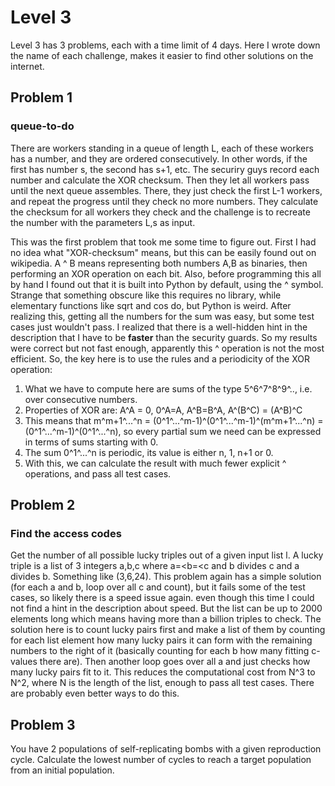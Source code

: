 # Level 3
Level 3 has 3 problems, each with a time limit of 4 days. Here I wrote down the name of each challenge, makes it easier to find other solutions on the internet.

## Problem 1
### queue-to-do
There are workers standing in a queue of length L, each of these workers has a number, and they are ordered consecutively. In other words, if the first has number s, the second has s+1, etc. The securiry guys record each number and calculate the XOR checksum. Then they let all workers pass until the next queue assembles. There, they just check the first L-1 workers, and repeat the progress until they check no more numbers. They calculate the checksum for all workers they check and the challenge is to recreate the number with the parameters L,s as input.

This was the first problem that took me some time to figure out. First I had no idea what "XOR-checksum" means, but this can be easily found out on wikipedia. A ^ B means representing both numbers A,B as binaries, then performing an XOR operation on each bit. Also, before programming this all by hand I found out that it is built into Python by default, using the ^ symbol. Strange that something obscure like this requires no library, while elementary functions like sqrt and cos do, but Python is weird. After realizing this, getting all the numbers for the sum was easy, but some test cases just wouldn't pass. I realized that there is a well-hidden hint in the description that I have to be **faster** than the security guards. So my results were correct but not fast enough, apparently this ^ operation is not the most efficient. So, the key here is to use the rules and a periodicity of the XOR operation:

1. What we have to compute here are sums of the type 5^6^7^8^9^.., i.e. over consecutive numbers.
2. Properties of XOR are: A^A = 0, 0^A=A, A^B=B^A, A^(B^C) = (A^B)^C
3. This means that m^m+1^...^n = (0^1^...^m-1)^(0^1^...^m-1)^(m^m+1^...^n) = (0^1^...^m-1)^(0^1^...^n), so every partial sum we need can be expressed in terms of sums starting with 0.
4. The sum 0^1^...^n is periodic, its value is either n, 1, n+1 or 0.
5. With this, we can calculate the result with much fewer explicit ^ operations, and pass all test cases.

## Problem 2
### Find the access codes
Get the number of all possible lucky triples out of a given input list l. A lucky triple is a list of 3 integers a,b,c where a=<b=<c and b divides c and a divides b. Something like (3,6,24). This problem again has a simple solution (for each a and b, loop over all c and count), but it fails some of the test cases, so likely there is a speed issue again. even though this time I could not find a hint in the description about speed. But the list can be up to 2000 elements long which means having more than a billion triples to check. The solution here is to count lucky pairs first and make a list of them by counting for each list element how many lucky pairs it can form with the remaining numbers to the right of it (basically counting for each b how many fitting c-values there are). Then another loop goes over all a and just checks how many lucky pairs fit to it. This reduces the computational cost from N^3 to N^2, where N is the length of the list, enough to pass all test cases. There are probably even better ways to do this.

## Problem 3
You have 2 populations of self-replicating bombs with a given reproduction cycle. Calculate the lowest number of cycles to reach a target population from an initial population.
